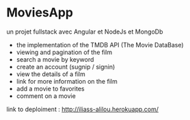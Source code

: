 # MoviesApp

un projet fullstack avec Angular et NodeJs et MongoDb

- the implementation of the TMDB API (The Movie DataBase)
- viewing and pagination of the film 
- search a movie by keyword
- create an account (sugnip / signin)
- view the details of a film
- link for more information on the film
- add a movie to favorites
- comment on a movie




link to deploiment :  http://iliass-alilou.herokuapp.com/
